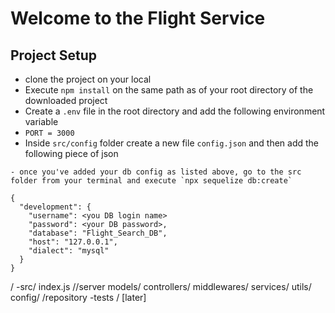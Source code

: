 # Welcome to the Flight Service

## Project Setup
- clone the project on your local
- Execute `npm install` on the same path as of your root directory of the downloaded project
- Create a `.env` file in the root directory and add the following environment variable 
- `PORT = 3000`
- Inside `src/config` folder create a new file `config.json`  and then add the following piece of json

```
- once you've added your db config as listed above, go to the src folder from your terminal and execute `npx sequelize db:create`

{
  "development": {
    "username": <you DB login name>
    "password": <your DB password>,
    "database": "Flight_Search_DB",
    "host": "127.0.0.1",
    "dialect": "mysql"
  }
}
```

/
    -src/
        index.js //server
        models/
        controllers/
        middlewares/
        services/
        utils/
        config/ 
        /repository 
    -tests / [later]

